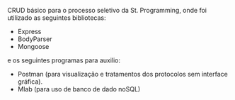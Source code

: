 CRUD básico para o processo seletivo da St. Programming, onde foi utilizado as seguintes bibliotecas:

- Express
- BodyParser
- Mongoose

e os seguintes programas para auxilio:

- Postman (para visualização e tratamentos dos protocolos sem interface gráfica).
- Mlab (para uso de banco de dado noSQL)
